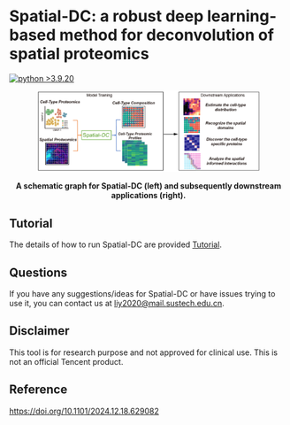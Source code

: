 # Spatial-DC: a robust deep learning-based method for deconvolution of spatial proteomics
[![python >3.9.20](https://img.shields.io/badge/python-3.9.20-brightgreen)](https://www.python.org/)

<p align="center">
  <img width="80%" src=workflow.jpg>
</p>

<p align="center"><strong>A schematic graph for Spatial-DC (left) and subsequently downstream applications (right). </strong></p>

## Tutorial
The details of how to run Spatial-DC are provided [Tutorial](doc/index.md).

## Questions
If you have any suggestions/ideas for Spatial-DC or have issues trying to use it, you can contact us at liy2020@mail.sustech.edu.cn.

## Disclaimer
This tool is for research purpose and not approved for clinical use.
This is not an official Tencent product.

## Reference 
https://doi.org/10.1101/2024.12.18.629082
